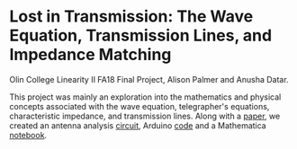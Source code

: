 # Lost in Transmission: The Wave Equation, Transmission Lines, and Impedance Matching
Olin College Linearity II FA18 Final Project, Alison Palmer and Anusha Datar.

This project was mainly an exploration into the mathematics and physical concepts associated with the wave equation, telegrapher's equations, characteristic impedance, and transmission lines. Along with a [paper](https://anushadatar.github.io/lost-in-transmission/Lin_II_Final_Proposal.pdf), we created an antenna analysis [circuit](https://anushadatar.github.io/lost-in-transmission/impedance_matching/circuit_diagram.jpg), Arduino [code](https://anushadatar.github.io/lost-in-transmission/impedance_matching/run_analyzer.ino) and a Mathematica [notebook](https://anushadatar.github.io/lost-in-transmission/impedance_matching/mathematica/Waves.nb). 
